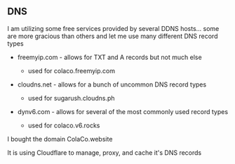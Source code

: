 ## DNS

I am utilizing some free services provided by several DDNS hosts... some are more gracious than others and let me use many different DNS record types

* freemyip.com - allows for TXT and A records but not much else 

    - used for colaco.freemyip.com

* cloudns.net - allows for a bunch of uncommon DNS record types 

    - used for sugarush.cloudns.ph

* dynv6.com - allows for several of the most commonly used record types 

    - used for colaco.v6.rocks


I bought the domain ColaCo.website 

It is using Cloudflare to manage, proxy, and cache it's DNS records